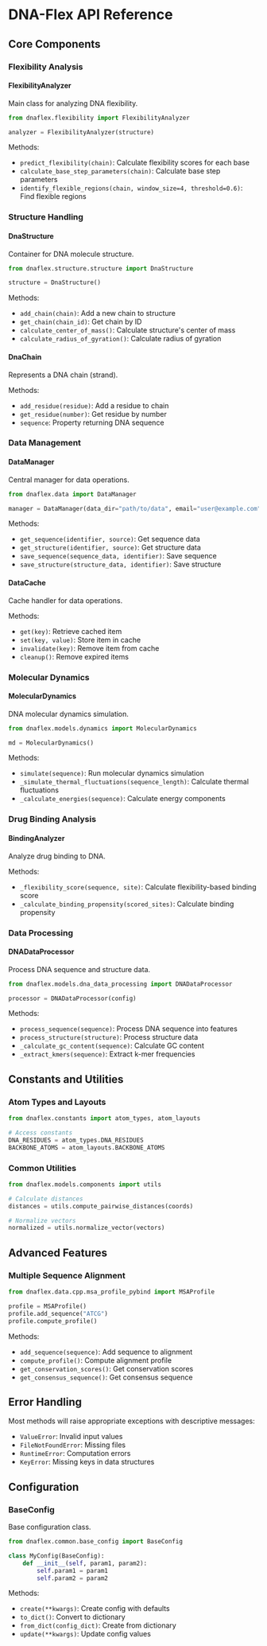 # DNA-Flex API Reference

## Core Components

### Flexibility Analysis

#### FlexibilityAnalyzer
Main class for analyzing DNA flexibility.

```python
from dnaflex.flexibility import FlexibilityAnalyzer

analyzer = FlexibilityAnalyzer(structure)
```

Methods:
- `predict_flexibility(chain)`: Calculate flexibility scores for each base
- `calculate_base_step_parameters(chain)`: Calculate base step parameters
- `identify_flexible_regions(chain, window_size=4, threshold=0.6)`: Find flexible regions

### Structure Handling

#### DnaStructure
Container for DNA molecule structure.

```python
from dnaflex.structure.structure import DnaStructure

structure = DnaStructure()
```

Methods:
- `add_chain(chain)`: Add a new chain to structure
- `get_chain(chain_id)`: Get chain by ID
- `calculate_center_of_mass()`: Calculate structure's center of mass
- `calculate_radius_of_gyration()`: Calculate radius of gyration

#### DnaChain
Represents a DNA chain (strand).

Methods:
- `add_residue(residue)`: Add a residue to chain
- `get_residue(number)`: Get residue by number
- `sequence`: Property returning DNA sequence

### Data Management

#### DataManager
Central manager for data operations.

```python
from dnaflex.data import DataManager

manager = DataManager(data_dir="path/to/data", email="user@example.com")
```

Methods:
- `get_sequence(identifier, source)`: Get sequence data
- `get_structure(identifier, source)`: Get structure data
- `save_sequence(sequence_data, identifier)`: Save sequence
- `save_structure(structure_data, identifier)`: Save structure

#### DataCache
Cache handler for data operations.

Methods:
- `get(key)`: Retrieve cached item
- `set(key, value)`: Store item in cache
- `invalidate(key)`: Remove item from cache
- `cleanup()`: Remove expired items

### Molecular Dynamics

#### MolecularDynamics
DNA molecular dynamics simulation.

```python
from dnaflex.models.dynamics import MolecularDynamics

md = MolecularDynamics()
```

Methods:
- `simulate(sequence)`: Run molecular dynamics simulation
- `_simulate_thermal_fluctuations(sequence_length)`: Calculate thermal fluctuations
- `_calculate_energies(sequence)`: Calculate energy components

### Drug Binding Analysis

#### BindingAnalyzer
Analyze drug binding to DNA.

Methods:
- `_flexibility_score(sequence, site)`: Calculate flexibility-based binding score
- `_calculate_binding_propensity(scored_sites)`: Calculate binding propensity

### Data Processing

#### DNADataProcessor
Process DNA sequence and structure data.

```python
from dnaflex.models.dna_data_processing import DNADataProcessor

processor = DNADataProcessor(config)
```

Methods:
- `process_sequence(sequence)`: Process DNA sequence into features
- `process_structure(structure)`: Process structure data
- `_calculate_gc_content(sequence)`: Calculate GC content
- `_extract_kmers(sequence)`: Extract k-mer frequencies

## Constants and Utilities

### Atom Types and Layouts
```python
from dnaflex.constants import atom_types, atom_layouts

# Access constants
DNA_RESIDUES = atom_types.DNA_RESIDUES
BACKBONE_ATOMS = atom_layouts.BACKBONE_ATOMS
```

### Common Utilities
```python
from dnaflex.models.components import utils

# Calculate distances
distances = utils.compute_pairwise_distances(coords)

# Normalize vectors
normalized = utils.normalize_vector(vectors)
```

## Advanced Features

### Multiple Sequence Alignment
```python
from dnaflex.data.cpp.msa_profile_pybind import MSAProfile

profile = MSAProfile()
profile.add_sequence("ATCG")
profile.compute_profile()
```

Methods:
- `add_sequence(sequence)`: Add sequence to alignment
- `compute_profile()`: Compute alignment profile
- `get_conservation_scores()`: Get conservation scores
- `get_consensus_sequence()`: Get consensus sequence

## Error Handling

Most methods will raise appropriate exceptions with descriptive messages:

- `ValueError`: Invalid input values
- `FileNotFoundError`: Missing files
- `RuntimeError`: Computation errors
- `KeyError`: Missing keys in data structures

## Configuration

### BaseConfig
Base configuration class.

```python
from dnaflex.common.base_config import BaseConfig

class MyConfig(BaseConfig):
    def __init__(self, param1, param2):
        self.param1 = param1
        self.param2 = param2
```

Methods:
- `create(**kwargs)`: Create config with defaults
- `to_dict()`: Convert to dictionary
- `from_dict(config_dict)`: Create from dictionary
- `update(**kwargs)`: Update config values